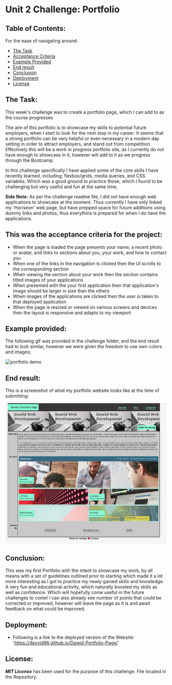# Unit 2 Challenge: Portfolio

## Table of Contents:
For the ease of navigating around:

* [The Task](#the-task)
* [Acceptance Criteria](#this-was-the-acceptance-criteria-for-the-project)
* [Example Provided](#example-provided)
* [End result](#end-result)
* [Conclusion](#conclusion)
* [Deployment](#deployment)
* [License](#license)

## The Task:

This week's challenge was to create a portfolio page, which I can add to as the course progresses. 

The aim of this portfolio is to showcase my skills to potential future employers, when I start to look for the next stop in my career. It seems that a strong portfolio can be very helpful or even necessary in a modern day setting in order to attract employers, and stand out from competition. Effectively this will be a work in progress portfolio site, as I currently do not have enough to showcase in it, however will add to it as we progress through the Bootcamp.

In this challenge specifically I have applied some of the core skills I have recently learned, including; flexbox/grids, media queries, and CSS variables. Which was a good ground to practice those, which I found to be challenging but very useful and fun at the same time.

**Side Note:** As per the challenge readme file, I did not have enough web applications to showcase at the moment. Thus currently I have only linked my 'Horiseon' web page, but have prepped space for future additions using dummy links and photos, thus everythins is prepared for when I do have the applications.

## This was the acceptance criteria for the project:

* When the page is loaded the page presents your name, a recent photo or avatar, and links to sections about you, your work, and how to contact you
* When one of the links in the navigation is clicked then the UI scrolls to the corresponding section
* When viewing the section about your work then the section contains titled images of your applications
* When presented with the your first application then that application's image should be larger in size than the others
* When images of the applications are clicked then the user is taken to that deployed application
* When the page is resized or viewed on various screens and devices then the layout is responsive and adapts to my viewport

## Example provided:

The following gif was provided in the challenge folder, and the end result had to look similar, however we were given the freedom to use own colors and images;

![portfolio demo](./images/01-css-challenge-demo.gif)

## End result:

This is a screenshot of what my portfolio website looks like at the time of submitting:

![portfolio screenshot](./images/portfolio-screenshot.jpg)

## Conclusion:
This was my first Portfolio with the intent to showcase my work, by all means with a set of guidelines outlined prior to starting which made it a lot more interesting as I got to practice my newly gained skills and knowledge. A very fun and educational activity, which naturally boosted my skills as well as confidence. Which will hopefully come useful in the future challenges to come! I can also already see number of points that could be corrected or improved, however will leave the page as it is and await feedback on what could be improved.

## Deployment:

* Following is a link to the deployed version of the Website: 'https://davvid96.github.io/Dawid-Portfolio-Page/'

## License:

***MIT License*** has been used for the purpose of this challenge. File located in the Repository.